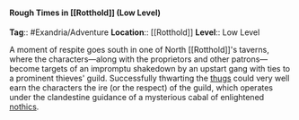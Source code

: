 #### Rough Times in [[Rotthold]] (Low Level)
**Tag**:: #Exandria/Adventure
**Location**:: [[Rotthold]]
**Level**:: Low Level

 A moment of respite goes south in one of North [[Rotthold]]'s taverns, where the characters—along with the proprietors and other patrons—become targets of an impromptu shakedown by an upstart gang with ties to a prominent thieves' guild. Successfully thwarting the [thugs](https://www.dndbeyond.com/monsters/thug) could very well earn the characters the ire (or the respect) of the guild, which operates under the clandestine guidance of a mysterious cabal of enlightened [nothics](https://www.dndbeyond.com/monsters/nothic).
